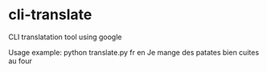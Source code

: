 cli-translate
=============

CLI translatation tool using google

Usage example:
python translate.py fr en Je mange des patates bien cuites au four
